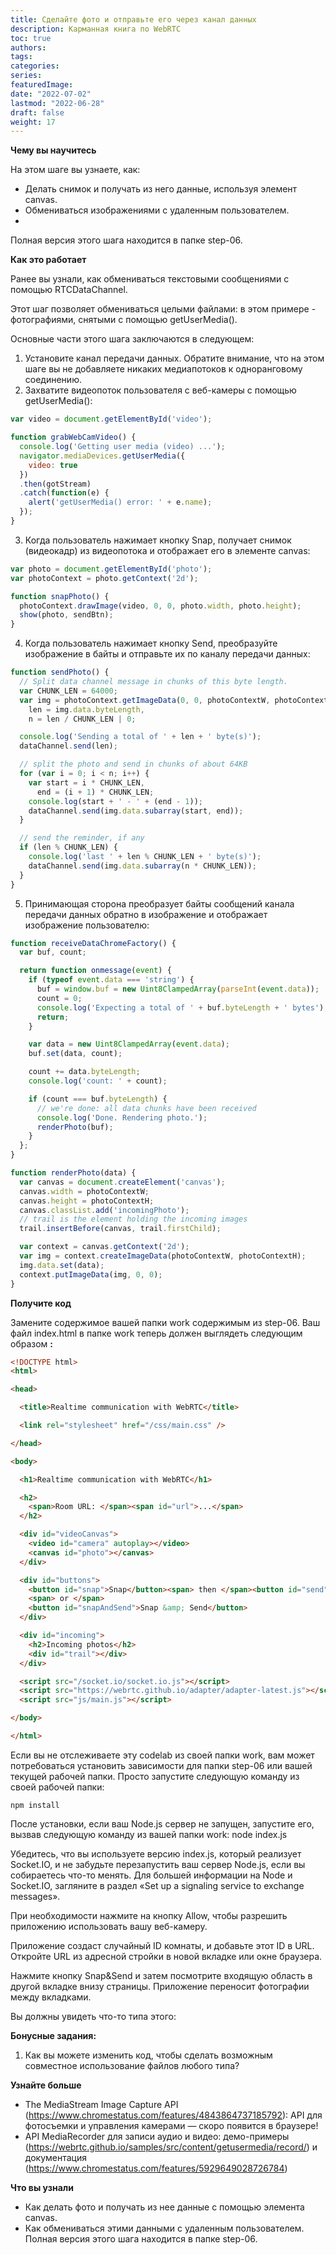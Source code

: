 ```yaml
---
title: Сделайте фото и отправьте его через канал данных
description: Карманная книга по WebRTC
toc: true
authors:
tags: 
categories:
series:
featuredImage:
date: "2022-07-02"
lastmod: "2022-06-28"
draft: false
weight: 17
---
```



**Чему вы научитесь**

На этом шаге вы узнаете, как:
- Делать снимок и получать из него данные, используя элемент canvas.
- Обмениваться изображениями с удаленным пользователем.
- 
Полная версия этого шага находится в папке step-06.

**Как это работает**

Ранее вы узнали, как обмениваться текстовыми сообщениями с помощью RTCDataChannel.

Этот шаг позволяет обмениваться целыми файлами: в этом примере - фотографиями, снятыми с помощью getUserMedia().

Основные части этого шага заключаются в следующем:

1.	Установите канал передачи данных. Обратите внимание, что на этом шаге вы не добавляете никаких медиапотоков к одноранговому соединению.
2.	Захватите видеопоток пользователя с веб-камеры с помощью getUserMedia():

```javascript
var video = document.getElementById('video');

function grabWebCamVideo() {
  console.log('Getting user media (video) ...');
  navigator.mediaDevices.getUserMedia({
    video: true
  })
  .then(gotStream)
  .catch(function(e) {
    alert('getUserMedia() error: ' + e.name);
  });
}
```
3.	Когда пользователь нажимает кнопку Snap, получает снимок (видеокадр) из видеопотока и отображает его в элементе canvas:

```javascript
var photo = document.getElementById('photo');
var photoContext = photo.getContext('2d');

function snapPhoto() {
  photoContext.drawImage(video, 0, 0, photo.width, photo.height);
  show(photo, sendBtn);
}
```
4.	Когда пользователь нажимает кнопку Send, преобразуйте изображение в байты и отправьте их по каналу передачи данных:

```javascript
function sendPhoto() {
  // Split data channel message in chunks of this byte length.
  var CHUNK_LEN = 64000;
  var img = photoContext.getImageData(0, 0, photoContextW, photoContextH),
    len = img.data.byteLength,
    n = len / CHUNK_LEN | 0;

  console.log('Sending a total of ' + len + ' byte(s)');
  dataChannel.send(len);

  // split the photo and send in chunks of about 64KB
  for (var i = 0; i < n; i++) {
    var start = i * CHUNK_LEN,
      end = (i + 1) * CHUNK_LEN;
    console.log(start + ' - ' + (end - 1));
    dataChannel.send(img.data.subarray(start, end));
  }

  // send the reminder, if any
  if (len % CHUNK_LEN) {
    console.log('last ' + len % CHUNK_LEN + ' byte(s)');
    dataChannel.send(img.data.subarray(n * CHUNK_LEN));
  }
}
```
5.	Принимающая сторона преобразует байты сообщений канала передачи данных обратно в изображение и отображает изображение пользователю:

```javascript
function receiveDataChromeFactory() {
  var buf, count;

  return function onmessage(event) {
    if (typeof event.data === 'string') {
      buf = window.buf = new Uint8ClampedArray(parseInt(event.data));
      count = 0;
      console.log('Expecting a total of ' + buf.byteLength + ' bytes');
      return;
    }

    var data = new Uint8ClampedArray(event.data);
    buf.set(data, count);

    count += data.byteLength;
    console.log('count: ' + count);

    if (count === buf.byteLength) {
      // we're done: all data chunks have been received
      console.log('Done. Rendering photo.');
      renderPhoto(buf);
    }
  };
}

function renderPhoto(data) {
  var canvas = document.createElement('canvas');
  canvas.width = photoContextW;
  canvas.height = photoContextH;
  canvas.classList.add('incomingPhoto');
  // trail is the element holding the incoming images
  trail.insertBefore(canvas, trail.firstChild);

  var context = canvas.getContext('2d');
  var img = context.createImageData(photoContextW, photoContextH);
  img.data.set(data);
  context.putImageData(img, 0, 0);
}
```

**Получите код**

Замените содержимое вашей папки work содержимым из step-06. Ваш файл index.html в папке work теперь должен выглядеть следующим образом **:**
```html
<!DOCTYPE html>
<html>

<head>

  <title>Realtime communication with WebRTC</title>

  <link rel="stylesheet" href="/css/main.css" />

</head>

<body>

  <h1>Realtime communication with WebRTC</h1>

  <h2>
    <span>Room URL: </span><span id="url">...</span>
  </h2>

  <div id="videoCanvas">
    <video id="camera" autoplay></video>
    <canvas id="photo"></canvas>
  </div>

  <div id="buttons">
    <button id="snap">Snap</button><span> then </span><button id="send">Send</button>
    <span> or </span>
    <button id="snapAndSend">Snap &amp; Send</button>
  </div>

  <div id="incoming">
    <h2>Incoming photos</h2>
    <div id="trail"></div>
  </div>

  <script src="/socket.io/socket.io.js"></script>
  <script src="https://webrtc.github.io/adapter/adapter-latest.js"></script>
  <script src="js/main.js"></script>

</body>

</html>
```

Если вы не отслеживаете эту codelab из своей папки work, вам может потребоваться установить зависимости для папки step-06 или вашей текущей рабочей папки. Просто запустите следующую команду из своей рабочей папки:

```
npm install
```

После установки, если ваш Node.js сервер не запущен, запустите его, вызвав следующую команду из вашей папки work:
node index.js

Убедитесь, что вы используете версию index.js, который реализует Socket.IO, и не забудьте перезапустить ваш сервер Node.js, если вы собираетесь что-то менять. Для большей информации на Node и Socket.IO, загляните в раздел «Set up a signaling service to exchange messages».

При необходимости нажмите на кнопку Allow, чтобы разрешить приложению использовать вашу веб-камеру.

Приложение создаст случайный ID комнаты, и добавьте этот ID в URL. Откройте URL из адресной стройки в новой вкладке или окне браузера.

Нажмите кнопку Snap&Send и затем посмотрите входящую область в другой вкладке внизу страницы. Приложение переносит фотографии между вкладками.

Вы должны увидеть что-то типа этого:

 
**Бонусные задания:**

1.	Как вы можете изменить код, чтобы сделать возможным совместное использование файлов любого типа?

**Узнайте больше**

- The MediaStream Image Capture API (https://www.chromestatus.com/features/4843864737185792): API для фотосъемки и управления камерами — скоро появится в браузере!
- API MediaRecorder для записи аудио и видео: демо-примеры (https://webrtc.github.io/samples/src/content/getusermedia/record/) и документация (https://www.chromestatus.com/features/5929649028726784) 

**Что вы узнали**

- Как делать фото и получать из нее данные с помощью элемента canvas.
- Как обмениваться этими данными с удаленным пользователем.
Полная версия этого шага находится в папке step-06.